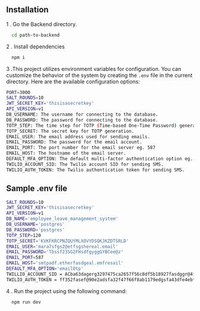
## Installation

1 . Go the Backend directory.
```bash
  cd path-to-backend
```

2 . Install dependencies
```bash
  npm i
```
3 .This project utilizes environment variables for configuration. You can customize the behavior of the system by creating the `.env` file in the current directory. Here are the available configuration options:

  ```bash
PORT=3000
SALT_ROUNDS=10
JWT_SECRET_KEY='thisisasecretkey'
API_VERSION=v1
DB_USERNAME: The username for connecting to the database.
DB_PASSWORD: The password for connecting to the database.
TOTP_STEP: The time step for TOTP (Time-based One-Time Password) generation. eg 120
TOTP_SECRET: The secret key for TOTP generation.
EMAIL_USER: The email address used for sending emails.
EMAIL_PASSWORD: The password for the email account.
EMAIL_PORT: The port number for the email server eg. 587
EMAIL_HOST: The hostname of the email server.
DEFAULT_MFA_OPTION: The default multi-factor authentication option eg. 'emailOtp'
TWILIO_ACCOUNT_SID: The Twilio account SID for sending SMS.
TWILIO_AUTH_TOKEN: The Twilio authentication token for sending SMS.

  ```

## Sample .env file

```bash
SALT_ROUNDS=10
JWT_SECRET_KEY='thisisasecretkey'
API_VERSION=v1
DB_NAME='employee_leave_management_system'
DB_USERNAME='postgres'
DB_PASSWORD='postgres'
TOTP_STEP=120
TOTP_SECRET='KVKFKRCPNZQUYMLXOVYDSQKJKZDTSRLD'
EMAIL_USER='mara7sfgs2@etfsgshereal.email'
EMAIL_PASSWORD='Tbssf23SG2FHsdfgyggGYBCee@z'
EMAIL_PORT=587
EMAIL_HOST='smtpadf.etherfasdgeal.emfresail'
DEFAULT_MFA_OPTION='emailOtp'
TWILLIO_ACCOUNT_SID = ACba63dagerg3297475ca2657f56c8df5b18927fasdggr@4fc46
TWILIO_AUTH_TOKEN = ff352fasef@90e2adsfa32f47f66f8ab1179edgsfa43dfe4ebfd1
```

4 . Run the project using the following command:
```bash
  npm run dev
```
      
